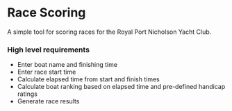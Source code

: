# Race Scoring

A simple tool for scoring races for the Royal Port Nicholson Yacht Club.

### High level requirements
 - Enter boat name and finishing time
 - Enter race start time
 - Calculate elapsed time from start and finish times
 - Calculate boat ranking based on elapsed time and pre-defined handicap ratings
 - Generate race results
